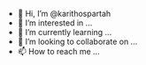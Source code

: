 - 👋 Hi, I’m @karithospartah
- 👀 I’m interested in ...
- 🌱 I’m currently learning ...
- 💞️ I’m looking to collaborate on ...
- 📫 How to reach me ...

<!---
karithospartah/karithospartah is a ✨ special ✨ repository because its `README.md` (this file) appears on your GitHub profile.
You can click the Preview link to take a look at your changes.
--->
